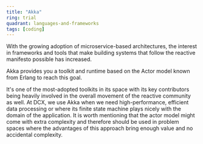```yaml
---
title: "Akka"
ring: trial
quadrant: languages-and-frameworks
tags: [coding]
---
```


With the growing adoption of microservice-based architectures, the interest in frameworks and tools that make building systems that follow the reactive manifesto possible has increased.

Akka provides you a toolkit and runtime based on the Actor model known from Erlang to reach this goal.

It's one of the most-adopted toolkits in its space with its key contributors being heavily involved in the overall movement of the reactive community as well.
At DCX, we use Akka when we need high-performance, efficient data processing or where its finite state machine plays nicely with the domain of the application. It is worth mentioning that the actor model might come with extra complexity and therefore should be used in problem spaces where the advantages of this approach bring enough value and no accidental complexity.
